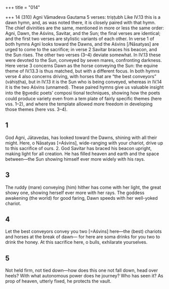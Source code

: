 +++
title = "014"

+++
14 (310)
Agni
Vāmadeva Gautama
5 verses: triṣṭubh
Like IV.13 this is a dawn hymn, and, as was noted there, it is closely paired with  that hymn. The chief divinities are the same, mentioned in more or less the same  order: Agni, Dawn, the Aśvins, Savitar, and the Sun; the final verses are identical;  and the first two verses are stylistic variants of each other. In verse 1 of both hymns  Agni looks toward the Dawns, and the Aśvins [/Nāsatyas] are urged to come to the  sacrifice; in verse 2 Savitar braces his beacon, and the Sun rises.
The other two verses (3–4) deviate somewhat. In IV.13 these were devoted to the  Sun, conveyed by seven mares, confronting darkness. Here verse 3 concerns Dawn  as the horse conveying the Sun: the equine theme of IV.13.3 is thus matched, but  with a different focus. In both hymns verse 4 also concerns driving, with horses that  are “the best conveyors” (váhiṣṭha), but in IV.13 it is the Sun who is being conveyed,  whereas in IV.14 it is the two Aśvins (unnamed).
These paired hymns give us valuable insight into the R̥gvedic poets’ composi tional techniques, showing how the poets could produce variety even from a tem plate of fairly specific themes (here vss. 1–2), and where the template allowed more  freedom in developing those themes (here vss. 3–4).
## 1
God Agni, Jātavedas, has looked toward the Dawns, shining with all  their might.
Here, o Nāsatyas [=Aśvins], wide-ranging with your chariot, drive up to  this sacrifice of ours. 2. God Savitar has braced his beacon upright, making light for all creation. He has filled heaven and earth and the space between—the Sun showing  himself ever more widely with his rays.
## 3
The ruddy (mare) conveying (him) hither has come with her light, the  great showy one, showing herself ever more with her rays.
The goddess awakening (the world) for good faring, Dawn speeds with  her well-yoked chariot.
## 4
Let the best conveyors convey you two [=Aśvins] here—the (best)  chariots and horses at the break of dawn—
for here are soma drinks for you two to drink the honey. At this sacrifice  here, o bulls, exhilarate yourselves.
## 5
Not held firm, not tied down—how does this one not fall down, head  over heels?
With what autonomous power does he journey? Who has seen it? As  prop of heaven, utterly fixed, he protects the vault.